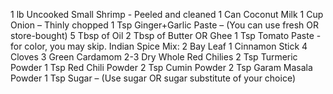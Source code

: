 1 lb Uncooked Small Shrimp - Peeled and cleaned
1 Can Coconut Milk
1 Cup Onion – Thinly chopped
1 Tsp Ginger+Garlic Paste – (You can use fresh OR store-bought)
5 Tbsp of Oil
2 Tbsp of Butter OR Ghee
1 Tsp Tomato Paste - for color, you may skip.
Indian Spice Mix:
2 Bay Leaf
1 Cinnamon Stick
4 Cloves
3 Green Cardamom
2-3 Dry Whole Red Chilies
2 Tsp Turmeric Powder
1 Tsp Red Chili Powder
2 Tsp Cumin Powder
2 Tsp Garam Masala Powder
1 Tsp Sugar – (Use sugar OR sugar substitute of your choice)